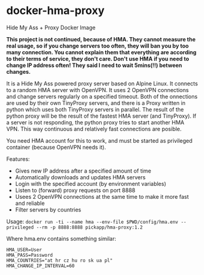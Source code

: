 # docker-hma-proxy
Hide My Ass + Proxy Docker Image

**This project is not continued, because of HMA. They cannot measure the real usage, so if you change servers too often, they will ban you by too many connection. You cannot explain them that everything are according to their terms of service, they don't care. Don't use HMA if you need to change IP address often! They said I need to wait 5mins(!!) between changes.**

It is a Hide My Ass powered proxy server based on Alpine Linux. It connects to a random HMA server with OpenVPN.
It uses 2 OpenVPN connections and change servers regularly on a specified timeout. Both of the onnections are used
by their own TinyProxy servers, and there is a Proxy written in python which uses both TinyProxy servers in 
parallel. The result of the python proxy will be the result of the fastest HMA server (and TinyProxy).
If a server is not responding, the python proxy tries to start another HMA VPN. This way continuous and relatively
fast connections are posible. 

You need HMA account for this to work, and must be started as privileged container (because OpenVPN needs it).

Features:

- Gives new IP address after a specified amount of time
- Automatically downloads and updates HMA servers
- Login with the specified account (by environment variables)
- Listen to (forward) proxy requests on port 8888
- Usees 2 OpenVPN connections at the same time to make it more fast and reliable
- Filter servers by countries

Usage:
    `docker run -ti --name hma --env-file $PWD/config/hma.env --privileged --rm -p 8888:8888 pickapp/hma-proxy:1.2`

Where hma.env contains something similar:
```
HMA_USER=User
HMA_PASS=Password
HMA_COUNTRIES="at hr cz hu ro sk ua pl"
HMA_CHANGE_IP_INTERVAL=60
```
